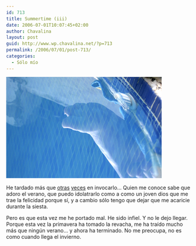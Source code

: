 ```yaml
---
id: 713
title: Summertime (iii)
date: 2006-07-01T10:07:45+02:00
author: Chavalina
layout: post
guid: http://www.wp.chavalina.net/?p=713
permalink: /2006/07/01/post-713/
categories:
  - Sólo mío
---
```

<p class="imgcentro">
  <img src="/imagenes/fotos/summertime5.jpg" alt="¿Me meto o no?" />
</p>

He tardado más que <a href="http://chavalina.net/comentar.php?idpost=148" target="_blank">otras</a> <a href="http://chavalina.net/comentar.php?idpost=392" target="_blank">veces</a> en invocarlo… Quien me conoce sabe que adoro el verano, que puedo idolatrarlo como a como un joven dios que me trae la felicidad porque sí, y a cambio sólo tengo que dejar que me acaricie durante la siesta.

Pero es que esta vez me he portado mal. He sido infiel. Y no le dejo llegar. Porque esta vez la primavera ha tomado la revacha, me ha traído mucho más que ningún verano… y ahora ha terminado. No me preocupa, no es como cuando llega el invierno.